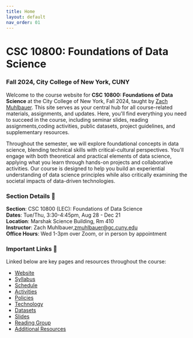 ```yaml
---
title: Home
layout: default
nav_order: 01
---
```


# CSC 10800: Foundations of Data Science

### Fall 2024, City College of New York, CUNY

Welcome to the course website for **CSC 10800: Foundations of Data Science** at the City College of New York, Fall 2024, taught by [Zach Muhlbauer](https://github.com/zmuhls). This site serves as your central hub for all course-related materials, assignments, and updates. Here, you'll find everything you need to succeed in the course, including seminar slides, reading assignments,coding activities, public datasets, project guidelines, and supplementary resources.

Throughout the semester, we will explore foundational concepts in data science, blending technical skills with critical-cultural perspectives. You'll engage with both theoretical and practical elements of data science, applying what you learn through hands-on projects and collaborative activities. Our course is designed to help you build an experiential understanding of data science principles while also critically examining the societal impacts of data-driven technologies.

### Section Details 📌

**Section**: CSC 10800 (LEC): Foundations of Data Science<br />**Dates**: Tue/Thu, 3:30-4:45pm, Aug 28 - Dec 21<br />**Location**: Marshak Science Building, Rm 410  <br />**Instructor**: Zach Muhlbauer,[zmuhlbauer@gc.cuny.edu](mailto:zmuhlbauer@gc.cuny.edu)<br />**Office Hours**: Wed 1-3pm over Zoom, or in person by appointment

### Important Links 🔗

Linked below are key pages and resources throughout the course:

- [Website](https://zmuhls.github.io/CCNY-Data-Science/)
- [Syllabus](/Syllabus)
- [Schedule](/Schedule)
- [Activities](/Activities)
- [Policies](/Policies)
- [Technology](/Technology)
- [Datasets](/Datasets)
- [Slides](/Slides)
- [Reading Group](https://hypothes.is/groups/yKvGZkjg/csc10800-annotation-group)
- [Additional Resources](/additional_resources)
